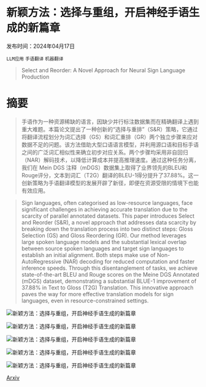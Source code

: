 # 新颖方法：选择与重组，开启神经手语生成的新篇章

发布时间：2024年04月17日

`LLM应用` `手语翻译` `机器翻译`

> Select and Reorder: A Novel Approach for Neural Sign Language Production

# 摘要

> 手语作为一种资源稀缺的语言，因缺少并行标注数据集而在精确翻译上遇到重大难题。本篇论文提出了一种创新的“选择与重排”（S&R）策略，它通过将翻译流程划分为词汇选择（GS）和词汇重排（GR）两个独立步骤来应对数据不足的问题。该方法借助大型口语语言模型，并利用源口语和目标手语之间的广泛词汇相似性来确立初步对应关系。两个步骤均采用非自回归（NAR）解码技术，以降低计算成本并提高推理速度。通过这种任务分离，我们在 Mein DGS 注释（mDGS）数据集上取得了业界领先的BLEU和Rouge评分，文本到词汇（T2G）翻译的BLEU-1得分提升了37.88%。这一创新策略为手语翻译模型的发展开辟了新径，即便在资源受限的情境下也能有效应用。

> Sign languages, often categorised as low-resource languages, face significant challenges in achieving accurate translation due to the scarcity of parallel annotated datasets. This paper introduces Select and Reorder (S&R), a novel approach that addresses data scarcity by breaking down the translation process into two distinct steps: Gloss Selection (GS) and Gloss Reordering (GR). Our method leverages large spoken language models and the substantial lexical overlap between source spoken languages and target sign languages to establish an initial alignment. Both steps make use of Non-AutoRegressive (NAR) decoding for reduced computation and faster inference speeds. Through this disentanglement of tasks, we achieve state-of-the-art BLEU and Rouge scores on the Meine DGS Annotated (mDGS) dataset, demonstrating a substantial BLUE-1 improvement of 37.88% in Text to Gloss (T2G) Translation. This innovative approach paves the way for more effective translation models for sign languages, even in resource-constrained settings.

![新颖方法：选择与重组，开启神经手语生成的新篇章](../../../paper_images/2404.11532/Algined_gloss_example_v2.drawio.png)

![新颖方法：选择与重组，开启神经手语生成的新篇章](../../../paper_images/2404.11532/System_diagram.drawio.png)

![新颖方法：选择与重组，开启神经手语生成的新篇章](../../../paper_images/2404.11532/PHIX_alignement_plot_example_v2.png)

![新颖方法：选择与重组，开启神经手语生成的新篇章](../../../paper_images/2404.11532/mdgs_alignement_plot_exmaple_v2.png)

![新颖方法：选择与重组，开启神经手语生成的新篇章](../../../paper_images/2404.11532/Translation_examples_v2.drawio.png)

[Arxiv](https://arxiv.org/abs/2404.11532)